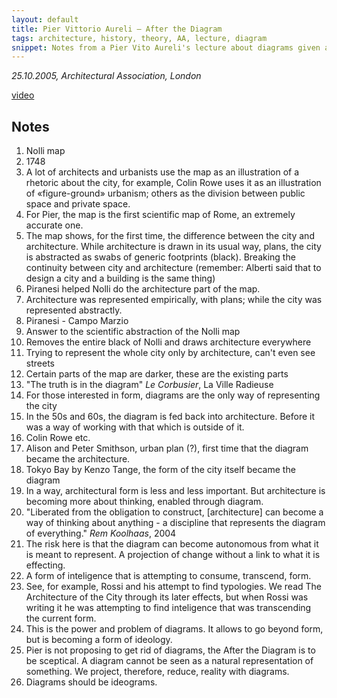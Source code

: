 ```yaml
---
layout: default
title: Pier Vittorio Aureli – After the Diagram
tags: architecture, history, theory, AA, lecture, diagram
snippet: Notes from a Pier Vito Aureli's lecture about diagrams given at the AA.
---
```



_25.10.2005, Architectural Association, London_

[video](http://www.aaschool.ac.uk/VIDEO/lecture.php?ID=284)

## Notes

1. Nolli map
  1. 1748
  1. A lot of architects and urbanists use the map as an illustration of a
     rhetoric about the city, for example, Colin Rowe uses it as an
     illustration of «figure-ground» urbanism; others as the division between
     public space and private space.
  1. For Pier, the map is the first scientific map of Rome, an extremely
     accurate one.
  1. The map shows, for the first time, the difference between the city and
     architecture. While architecture is drawn in its usual way, plans, the
     city is abstracted as swabs of generic footprints (black). Breaking the
     continuity between city and architecture (remember: Alberti said that to
     design a city and a building is the same thing)
  1. Piranesi helped Nolli do the architecture part of the map.
  1. Architecture was represented empirically, with plans; while the city was
     represented abstractly.
2. Piranesi - Campo Marzio
  1. Answer to the scientific abstraction of the Nolli map
  1. Removes the entire black of Nolli and draws architecture everywhere
  1. Trying to represent the whole city only by architecture, can't even see
     streets
  1. Certain parts of the map are darker, these are the existing parts
1. "The truth is in the diagram" <cite>Le Corbusier</cite>, La Ville Radieuse
  1. For those interested in form, diagrams are the only way of representing the
    city
1. In the 50s and 60s, the diagram is fed back into architecture. Before it was
   a way of working with that which is outside of it.
  1. Colin Rowe etc.
  1. Alison and Peter Smithson, urban plan (?), first time that the diagram
     became the architecture.
  1. Tokyo Bay by Kenzo Tange, the form of the city itself became the diagram
1. In a way, architectural form is less and less important. But architecture is
   becoming more about thinking, enabled through diagram.
1. "Liberated from the obligation to construct, [architecture] can become a way
   of thinking about anything - a discipline that represents the diagram of
   everything." <cite>Rem Koolhaas</cite>, 2004
1. The risk here is that the diagram can become autonomous from what it is
   meant to represent. A projection of change without a link to what it is
   effecting.
1. A form of inteligence that is attempting to consume, transcend, form.
  1. See, for example, Rossi and his attempt to find typologies. We read The
     Architecture of the City through its later effects, but when Rossi was
     writing it he was attempting to find inteligence that was transcending the
     current form.
  1. This is the power and problem of diagrams. It allows to go beyond form,
     but is becoming a form of ideology.
1. Pier is not proposing to get rid of diagrams, the After the Diagram is to be
   sceptical. A diagram cannot be seen as a natural representation of
   something. We project, therefore, reduce, reality with diagrams.
1. Diagrams should be ideograms.


